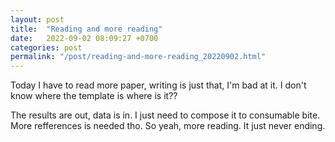 ```yaml
---
layout: post
title:  "Reading and more reading"
date:   2022-09-02 08:09:27 +0700
categories: post
permalink: "/post/reading-and-more-reading_20220902.html"
---
```


Today I have to read more paper, writing is just that, I'm bad at it.
I don't know where the template is where is it??

The results are out, data is in. I just need to compose it to consumable bite.
More refferences is needed tho. So yeah, more reading. It just never ending.